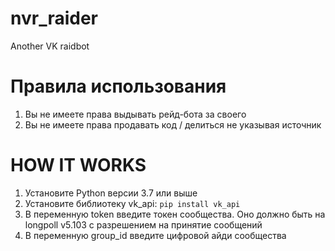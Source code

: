 # nvr_raider
Another VK raidbot

# Правила использования
1. Вы не имеете права выдывать рейд-бота за своего
2. Вы не имеете права продавать код / делиться не указывая источник

# HOW IT WORKS
1. Установите Python версии 3.7 или выше
2. Установите библиотеку vk_api: 
```pip install vk_api```
3. В переменную token введите токен сообщества. Оно должно быть на longpoll v5.103 c разрешением на принятие сообщений
4. В переменную group_id введите цифровой айди сообщества
